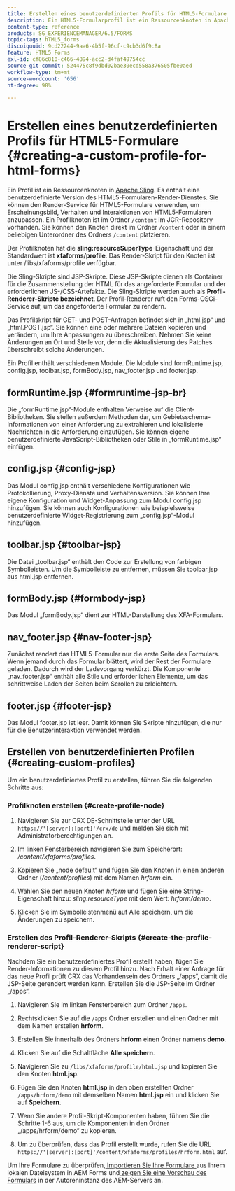 ```yaml
---
title: Erstellen eines benutzerdefinierten Profils für HTML5-Formulare
description: Ein HTML5-Formularprofil ist ein Ressourcenknoten in Apache Sling. Es enthält eine benutzerdefinierte Version von HTML5-Formular-Render-Diensten.
content-type: reference
products: SG_EXPERIENCEMANAGER/6.5/FORMS
topic-tags: hTML5_forms
discoiquuid: 9cd22244-9aa6-4b5f-96cf-c9cb3d6f9c8a
feature: HTML5 Forms
exl-id: cf86c810-c466-4894-acc2-d4faf49754cc
source-git-commit: 524475c8f9dbd02bae30ecd558a376505fbe0aed
workflow-type: tm+mt
source-wordcount: '656'
ht-degree: 98%

---
```


# Erstellen eines benutzerdefinierten Profils für HTML5-Formulare {#creating-a-custom-profile-for-html-forms}

Ein Profil ist ein Ressourcenknoten in [Apache Sling](https://sling.apache.org/). Es enthält eine benutzerdefinierte Version des HTML5-Formularen-Render-Dienstes. Sie können den Render-Service für HTML5-Formulare verwenden, um Erscheinungsbild, Verhalten und Interaktionen von HTML5-Formularen anzupassen. Ein Profilknoten ist im Ordner `/content` im JCR-Repository vorhanden. Sie können den Knoten direkt im Ordner `/content` oder in einem beliebigen Unterordner des Ordners `/content` platzieren.

Der Profilknoten hat die **sling:resourceSuperType**-Eigenschaft und der Standardwert ist **xfaforms/profile**. Das Render-Skript für den Knoten ist unter /libs/xfaforms/profile verfügbar.

Die Sling-Skripte sind JSP-Skripte. Diese JSP-Skripte dienen als Container für die Zusammenstellung der HTML für das angeforderte Formular und der erforderlichen JS-/CSS-Artefakte. Die Sling-Skripte werden auch als **Profil-Renderer-Skripte bezeichnet**. Der Profil-Renderer ruft den Forms-OSGi-Service auf, um das angeforderte Formular zu rendern.

Das Profilskript für GET- und POST-Anfragen befindet sich in „html.jsp“ und „html.POST.jsp“. Sie können eine oder mehrere Dateien kopieren und verändern, um Ihre Anpassungen zu überschreiben. Nehmen Sie keine Änderungen an Ort und Stelle vor, denn die Aktualisierung des Patches überschreibt solche Änderungen.

Ein Profil enthält verschiedenen Module. Die Module sind formRuntime.jsp, config.jsp, toolbar.jsp, formBody.jsp, nav_footer.jsp und footer.jsp.

## formRuntime.jsp {#formruntime-jsp-br}

Die „formRuntime.jsp“-Module enthalten Verweise auf die Client-Bibliotheken. Sie stellen außerdem Methoden dar, um Gebietsschema-Informationen von einer Anforderung zu extrahieren und lokalisierte Nachrichten in die Anforderung einzufügen. Sie können eigene benutzerdefinierte JavaScript-Bibliotheken oder Stile in „formRuntime.jsp“ einfügen.

## config.jsp {#config-jsp}

Das Modul config.jsp enthält verschiedene Konfigurationen wie Protokollierung, Proxy-Dienste und Verhaltensversion. Sie können Ihre eigene Konfiguration und Widget-Anpassung zum Modul config.jsp hinzufügen. Sie können auch Konfigurationen wie beispielsweise benutzerdefinierte Widget-Registrierung zum „config.jsp“-Modul hinzufügen.

## toolbar.jsp {#toolbar-jsp}

Die Datei „toolbar.jsp“ enthält den Code zur Erstellung von farbigen Symbolleisten. Um die Symbolleiste zu entfernen, müssen Sie toolbar.jsp aus html.jsp entfernen.

## formBody.jsp {#formbody-jsp}

Das Modul „formBody.jsp“ dient zur HTML-Darstellung des XFA-Formulars.

## nav_footer.jsp {#nav-footer-jsp}

Zunächst rendert das HTML5-Formular nur die erste Seite des Formulars. Wenn jemand durch das Formular blättert, wird der Rest der Formulare geladen. Dadurch wird der Ladevorgang verkürzt. Die Komponente „nav_footer.jsp“ enthält alle Stile und erforderlichen Elemente, um das schrittweise Laden der Seiten beim Scrollen zu erleichtern.

## footer.jsp {#footer-jsp}

Das Modul footer.jsp ist leer. Damit können Sie Skripte hinzufügen, die nur für die Benutzerinteraktion verwendet werden.

## Erstellen von benutzerdefinierten Profilen {#creating-custom-profiles}

Um ein benutzerdefiniertes Profil zu erstellen, führen Sie die folgenden Schritte aus:

### Profilknoten erstellen {#create-profile-node}

1. Navigieren Sie zur CRX DE-Schnittstelle unter der URL `https://'[server]:[port]'/crx/de` und melden Sie sich mit Administratorberechtigungen an.

1. Im linken Fensterbereich navigieren Sie zum Speicherort: */content/xfaforms/profiles*.

1. Kopieren Sie „node default“ und fügen Sie den Knoten in einen anderen Ordner (*/content/profiles*) mit dem Namen *hrform* ein.

1. Wählen Sie den neuen Knoten *hrform* und fügen Sie eine String-Eigenschaft hinzu: *sling:resourceType* mit dem Wert: *hrform/demo*.

1. Klicken Sie im Symbolleistenmenü auf Alle speichern, um die Änderungen zu speichern.

### Erstellen des Profil-Renderer-Skripts {#create-the-profile-renderer-script}

Nachdem Sie ein benutzerdefiniertes Profil erstellt haben, fügen Sie Render-Informationen zu diesem Profil hinzu. Nach Erhalt einer Anfrage für das neue Profil prüft CRX das Vorhandensein des Ordners „/apps“, damit die JSP-Seite gerendert werden kann. Erstellen Sie die JSP-Seite im Ordner „/apps“.

1. Navigieren Sie im linken Fensterbereich zum Ordner `/apps`.
1. Rechtsklicken Sie auf die `/apps` Ordner erstellen und einen Ordner mit dem Namen erstellen **hrform**.
1. Erstellen Sie innerhalb des Ordners **hrform** einen Ordner namens **demo**.
1. Klicken Sie auf die Schaltfläche **Alle speichern**.
1. Navigieren Sie zu `/libs/xfaforms/profile/html.jsp` und kopieren Sie den Knoten **html.jsp**.
1. Fügen Sie den Knoten **html.jsp** in den oben erstellten Ordner `/apps/hrform/demo` mit demselben Namen **html.jsp** ein und klicken Sie auf **Speichern**.
1. Wenn Sie andere Profil-Skript-Komponenten haben, führen Sie die Schritte 1-6 aus, um die Komponenten in den Ordner „/apps/hrform/demo“ zu kopieren.

1. Um zu überprüfen, dass das Profil erstellt wurde, rufen Sie die URL `https://'[server]:[port]'/content/xfaforms/profiles/hrform.html` auf.

Um Ihre Formulare zu überprüfen,[ Importieren Sie Ihre Formulare ](/help/forms/using/get-xdp-pdf-documents-aem.md)aus Ihrem lokalen Dateisystem in AEM Forms und[ zeigen Sie eine Vorschau des Formulars](/help/forms/using/previewing-forms.md) in der Autoreninstanz des AEM-Servers an.
